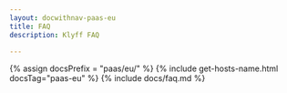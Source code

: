 ```yaml
---
layout: docwithnav-paas-eu
title: FAQ
description: Klyff FAQ

---
```


{% assign docsPrefix = "paas/eu/" %}
{% include get-hosts-name.html docsTag="paas-eu" %}
{% include docs/faq.md %}
